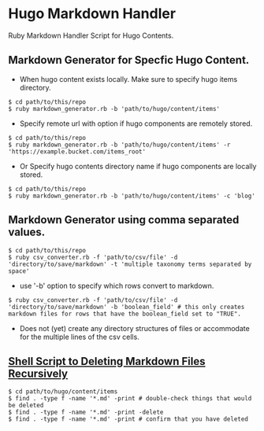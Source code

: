 # Hugo Markdown Handler
Ruby Markdown Handler Script for Hugo Contents.

## Markdown Generator for Specfic Hugo Content.
* When hugo content exists locally. Make sure to specify hugo items directory.
```
$ cd path/to/this/repo
$ ruby markdown_generator.rb -b 'path/to/hugo/content/items'
```
* Specify remote url with option if hugo components are remotely stored.
```
$ cd path/to/this/repo
$ ruby markdown_generator.rb -b 'path/to/hugo/content/items' -r 'https://example.bucket.com/items_root'
```
* Or Specify hugo contents directory name if hugo components are locally stored.
```
$ cd path/to/this/repo
$ ruby markdown_generator.rb -b 'path/to/hugo/content/items' -c 'blog'
```

## Markdown Generator using comma separated values.
```
$ cd path/to/this/repo
$ ruby csv_converter.rb -f 'path/to/csv/file' -d 'directory/to/save/markdown' -t 'multiple taxonomy terms separated by space'
```
* use '-b' option to specify which rows convert to markdown.
```
$ ruby csv_converter.rb -f 'path/to/csv/file' -d 'directory/to/save/markdown' -b 'boolean_field' # this only creates markdown files for rows that have the boolean_field set to "TRUE".

```
* Does not (yet) create any directory structures of files or accommodate for the multiple lines of the csv cells.

## [Shell Script to Deleting Markdown Files Recursively](https://www.baeldung.com/linux/recursively-delete-files-with-extension)
```
$ cd path/to/hugo/content/items
$ find . -type f -name '*.md' -print # double-check things that would be deleted
$ find . -type f -name '*.md' -print -delete 
$ find . -type f -name '*.md' -print # confirm that you have deleted
```
